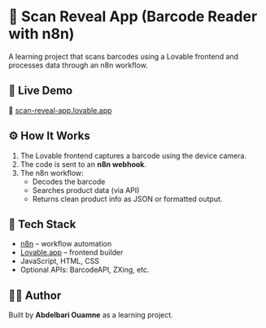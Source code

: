 # 🧾 Scan Reveal App (Barcode Reader with n8n)

A learning project that scans barcodes using a Lovable frontend and processes data through an n8n workflow.

## 🚀 Live Demo
🔗 [scan-reveal-app.lovable.app](https://scan-reveal-app.lovable.app/)

## ⚙️ How It Works
1. The Lovable frontend captures a barcode using the device camera.
2. The code is sent to an **n8n webhook**.
3. The n8n workflow:
   - Decodes the barcode
   - Searches product data (via API)
   - Returns clean product info as JSON or formatted output.

## 🧠 Tech Stack
- [n8n](https://n8n.io/) – workflow automation
- [Lovable.app](https://lovable.app/) – frontend builder
- JavaScript, HTML, CSS
- Optional APIs: BarcodeAPI, ZXing, etc.

## 🧑‍💻 Author
Built by **Abdelbari Ouamne** as a learning project.
